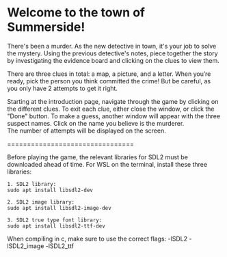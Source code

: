Welcome to the town of Summerside!
================================
There's been a murder. As the new detective in town, it's your job to solve the mystery. 
Using the previous detective's notes, piece together the story by investigating the evidence
board and clicking on the clues to view them. 

There are three clues in total: a map, a picture, and a letter. When you’re ready, pick the 
person you think committed the crime! But be careful, as you only have 2 attempts to get it right.  

Starting at the introduction page, navigate through the game by clicking on the different clues. 
To exit each clue, either close the window, or click the "Done" button. To make a guess, another 
window will appear with the three suspect names. Click on the name you believe is the murderer.  
The number of attempts will be displayed on the screen.

================================

Before playing the game, the relevant libraries for SDL2 must be downloaded ahead of time. For WSL on the terminal, install these three libraries: 

	1. SDL2 library: 
	sudo apt install libsdl2-dev
	
	2. SDL2 image library: 
	sudo apt install libsdl2-image-dev

	3. SDL2 true type font library: 
	sudo apt install libsdl2-ttf-dev
	
When compiling in c, make sure to use the correct flags: 
 -lSDL2 -lSDL2_image -lSDL2_ttf

